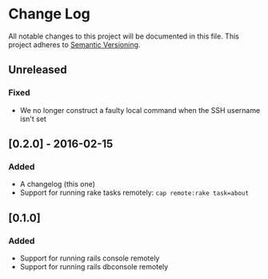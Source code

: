 # Change Log

All notable changes to this project will be documented in this file.
This project adheres to [Semantic Versioning](http://semver.org/).

## Unreleased

### Fixed

- We no longer construct a faulty local command when the SSH username isn't set


## [0.2.0] - 2016-02-15

### Added

- A changelog (this one)
- Support for running rake tasks remotely: `cap remote:rake task=about`

## [0.1.0]

### Added

- Support for running rails console remotely
- Support for running rails dbconsole remotely
